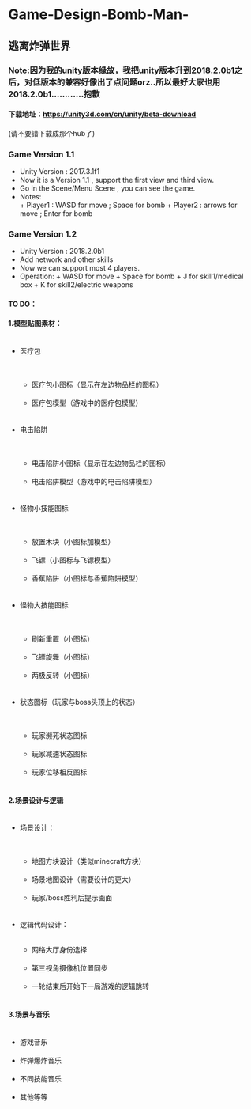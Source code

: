 # Game-Design-Bomb-Man- #
## 逃离炸弹世界 ##

### Note:因为我的unity版本缘故，我把unity版本升到2018.2.0b1之后，对低版本的兼容好像出了点问题orz..所以最好大家也用2018.2.0b1............抱歉

#### 下载地址：https://unity3d.com/cn/unity/beta-download
(请不要错下载成那个hub了)

### Game Version 1.1 ###
* Unity Version : 2017.3.1f1
* Now it is a Version 1.1 , support the first view and third view.
* Go in the Scene/Menu Scene , you can see the game.
* Notes:  
      + Player1 : WASD for move ; Space for bomb
      + Player2 : arrows for move ; Enter for bomb

### Game Version 1.2 ###
* Unity Version : 2018.2.0b1
* Add network and other skills
* Now we can support most 4 players.
* Operation:
      + WASD for move
      + Space for bomb
      + J     for skill1/medical box
      + K     for skill2/electric weapons
      
#### TO DO： ####

#### 1.模型贴图素材：
<ul>	
​	<li>医疗包</li>
​		<ul>
​			<li>医疗包小图标（显示在左边物品栏的图标）</li>
​			<li>医疗包模型（游戏中的医疗包模型）</li>
​		</ul>
​	<li>电击陷阱</li>
​		<ul>
​			<li>电击陷阱小图标（显示在左边物品栏的图标）</li>
​			<li>电击陷阱模型（游戏中的电击陷阱模型）</li>
​		</ul>
​	<li>怪物小技能图标</li>
​		<ul>
​			<li>放置木块（小图标加模型）</li>
​			<li>飞镖（小图标与飞镖模型）</li>
​			<li>香蕉陷阱（小图标与香蕉陷阱模型）</li>
​		</ul>
​	<li>怪物大技能图标</li>
​		<ul>
​			<li>刷新重置（小图标）</li>
​			<li>飞镖旋舞（小图标）</li>
​			<li>两极反转（小图标）</li>
​		</ul>
​	<li>状态图标（玩家与boss头顶上的状态）</li>
​		<ul>
​			<li>玩家濒死状态图标</li>
​			<li>玩家减速状态图标</li>
​			<li>玩家位移相反图标</li>
​		</ul>
</ul>

#### 2.场景设计与逻辑
<ul>
​	<li>场景设计：</li>
​		<ul>
​			<li>地图方块设计（类似minecraft方块）</li>
​			<li>场景地图设计（需要设计的更大）</li>
​			<li>玩家/boss胜利后提示画面</li>
​		</ul>
​	<li>逻辑代码设计：</li>
		<ul>
​			<li>网络大厅身份选择</li>
​			<li>第三视角摄像机位置同步</li>
​			<li>一轮结束后开始下一局游戏的逻辑跳转</li>
​		</ul>
</ul>

#### 3.场景与音乐
<ul>
​	<li>游戏音乐</li>
​	<li>炸弹爆炸音乐</li>
​	<li>不同技能音乐</li>
​	<li>其他等等</li>
</ul>
